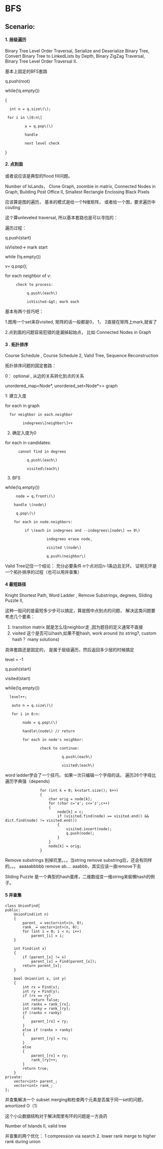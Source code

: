 # BFS

## Scenario:



#### 1. 层级遍历

   Binary Tree Level Order Traversal,  Serialize and Deserialize Binary Tree, Convert Binary Tree to LinkedLists by Depth, Binary ZigZag Traversal, Binary Tree Level Order Traversal II. 



基本上固定的BFS套路

q.push\(root\)

while\(!q.empty\(\)\)

{

      int n = q.size\(\);

     for i in \[0:n\] 

             a = q.pop\(\)

             handle

             next level check

}



#### 2. 点到面

或者说应该是典型的flood fill问题。

Number of IsLands， Clone Graph, zoombie in matrix, Connected Nodes in Graph, Building Post Office II, Smallest Rectangle Enclosing Black Pixels

应该算是图的遍历， 基本的模式是给一个N维矩阵， 或者给一个图，要求遍历中couting

这个算unleveled traversal, 所以基本套路也是可以寻找的：

遍历过程：



q.push\(start\)

isVisited-&gt; mark start

while \(!q.empty\(\)\)

   v= q.pop\(\);

   for each neighbor of v:

         check to process:

              q.push\(each\)

              isVisited-&gt; mark each



基本有两个技巧吧：

1.图用一个set来存visited, 矩阵的话一般都是0， 1， 2直接在矩阵上mark,就省了

2.点到面的问题容易犯错的是漏掉起始点， 比如 Connected Nodes in Graph 



#### 3 . 拓扑排序

Course Schedule , Course Schedule 2, Valid Tree,  Sequence Reconstruction

拓扑排序问题的固定套路：

0： optional , 从边的关系转化到点的关系

unordered_map&lt;Node\*, unordered_set&lt;Node\*&gt;&gt; graph 

1:  建立入度

for each in graph

      for neighbor in each.neighbor

            indegrees\[neighbor\]++

2. 确定入度为0

for each in candidates:

          cannot find in degrees

              q.push\(each\)

              visited\(each\)

3. BFS

while\(!q.empty\(\)\)

         node = q.front\(\)

        handle \(node\)

         q.pop\(\)

        for each in node.neighbors:

             if \(each in indegrees and --indegrees\[node\] == 0\)

                       indegrees erase node, 

                       visited \(node\)

                       q.push\(neighbor\)

   

Valid Tree记住一个结论： 充分必要条件 n个点对应n-1条边且无环。 证明无环是一个拓扑排序的过程（也可以用并查集）

                

#### 4 最短路径

Knight Shortest Path, Word Ladder , Remove Substrings, degrees, Sliding Puzzle II, 

这种一般问的是最短多少步可以搞定，算是图中点到点的问题， 解决这类问题要考虑几个要素：

1. transition matrix 就是怎么往neighbor走 ,因为题目的定义通常不直接
2. visited 这个是否可以hash,如果不能hash, work around \(to string?, custom hash？ many solutions\)

具体套路还是固定的， 是属于层级遍历，然后返回多少层的时候搞定

level = -1

q.push\(start\)

visited\(start\)

while\(!q.empty\(\)\)

      level++;

       auto n = q.size\(\)

       for i in 0:n:

            node = q.pop\(\)

            handle\(node\) // return

            for each in node's neighbor:

                    check to continue:

                              q.push\(each\)

                              visited\(each\)



word ladder学会了一个技巧， 如果一次只编辑一个字母的话， 遍历26个字母比遍历字典强（depends\)        

```
                for (int k = 0; k<start.size(); k++)
                {
                    char orig = node[k];
                    for (char c='a'; c<='z';c++)
                    {
                        node[k] = c;
                        if (visited.find(node) == visited.end() && dict.find(node) != visited.end())
                        {
                            visited.insert(node);
                            q.push(node);
                        }
                    }
                    node[k] = orig;
                }
```



Remove substrings 别掉坑里。。。当string remove substring后，还会有同样的。。。 aaaaabbbbb remove ab.... aaabbb，其实应该一直remove下去

Sliding Puzzle 是一个典型的hash蛋疼，二维数组变一维string来偷懒hash的例子。



#### 5 并查集

```
class UnionFind{
public:
    UnionFind(int n)
    {
        parent_ = vector<int>(n, 0);
        rank_ = vector<int>(n, 0);
        for (int i = 0; i < n; i++)
            parent_[i] = i;
    }
    
    int Find(int x)
    {
        if (parent_[x] != x)
            parent_[x] = Find(parent_[x]);
        return parent_[x];
    }
    
    bool Union(int x, int y)
    {
        int rx = Find(x);
        int ry = Find(y);
        if (rx == ry)
            return false;
        int rankx = rank_[rx];
        int ranky = rank_[ry];
        if (rankx < ranky)
        {
            parent_[rx] = ry;
        }
        else if (rankx > ranky)
        {
            parent_[ry] = rx;
        }
        else
        {
            parent_[rx] = ry;
            rank_[ry]++;
        }
        return true;
    }
private:
    vector<int> parent_;
    vector<int> rank_;
};

```

并查集解决一个 subset merging和检查两个元素是否属于同一set的问题， amortized O（1）

这个小众数据结构对于解决图里有环的问题是一方良药

Number of Islands II, valid tree

并查集的两个优化： 1 compression via search 2. lower rank merge to higher rank during union 



